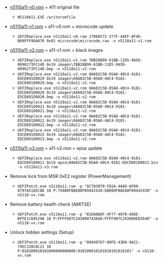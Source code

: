 * [n5110a11-v0.rom](n5110a11-v0.rom) = A11 original file
  * `N5110A11.EXE /writeromfile`
* [n5110a11-v1.rom](n5110a11-v1.rom) = a11-v0.rom + microcode update
  * `UEFIReplace.exe n5110a11-v0.rom 17088572-377F-44EF-8F4E-B09FFF46A070 0x01 microcode\microcode.raw -o n5110a11-v1.rom`
* [n5110a11-v2.rom](n5110a11-v2.rom) = a11-v1.rom + black images
  * `UEFIReplace.exe n5110a11-v1.rom 7BB28B99-61BB-11D5-9A5D-0090273FC14D 0x19 images\7BB28B99-61BB-11D5-9A5D-0090273FC14D.bmp -o n5110a11-v2.rom`
  * `UEFIReplace.exe n5110a11-v2.rom 0A602C5B-05A0-40C4-9181-EDCD891D0029 0x19 images\0A602C5B-05A0-40C4-9181-EDCD891D0029.bmp -o n5110a11-v2.rom`
  * `UEFIReplace.exe n5110a11-v2.rom 0A602C5B-05A0-40C4-9181-EDCD891D0020 0x19 images\0A602C5B-05A0-40C4-9181-EDCD891D0020.bmp -o n5110a11-v2.rom`
  * `UEFIReplace.exe n5110a11-v2.rom 0A602C5B-05A0-40C4-9181-EDCD891D0021 0x19 images\0A602C5B-05A0-40C4-9181-EDCD891D0021.bmp -o n5110a11-v2.rom`
  * `UEFIReplace.exe n5110a11-v2.rom 0A602C5B-05A0-40C4-9181-EDCD891D0022 0x19 images\0A602C5B-05A0-40C4-9181-EDCD891D0022.bmp -o n5110a11-v2.rom`
  * `UEFIReplace.exe n5110a11-v2.rom 0A602C5B-05A0-40C4-9181-EDCD891D0023 0x19 images\0A602C5B-05A0-40C4-9181-EDCD891D0023.bmp -o n5110a11-v2.rom`
* [n5110a11-v3.rom](n5110a11-v3.rom) = a11-v2.rom + epsa update
  * `UEFIReplace.exe n5110a11-v2.rom 0A602C5B-05A0-40C4-9181-EDCD891D0011 0x19 epsa\0A602C5B-05A0-40C4-9181-EDCD891D0011.bin -o n5110a11-v3.rom`


* Remove lock from MSR 0xE2 register (PowerManagement)
  * `UEFIPatch.exe n5110a11.rom -p "8C783970-F02A-4A4D-AF09-8797A51EEC8D 10 P:75080FBAE80F89442430:EB080FBAE80F89442430" -o n5110-vx.rom`
* Remove battery health check (AMITSE)
  * `UEFIPatch.exe n5110a11.rom -p "B1DA0ADF-4F77-4070-A88E-BFFE1C60529A 10 P:FFFF807C243000743648:FFFF807C243000EB3648" -o n5110-vx.rom`
* Unlock hidden settings (Setup)
  * `UEFIPatch.exe n5110a11.rom -p "899407D7-99FE-43D8-9A21-79EC328CAC21 10 P:010100010101000000000000:010100010101010101010101" -o n5110-vx.rom`
